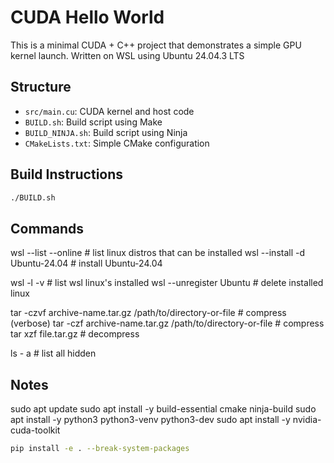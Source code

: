 # CUDA Hello World

This is a minimal CUDA + C++ project that demonstrates a simple GPU kernel launch.
Written on WSL using Ubuntu 24.04.3 LTS

## Structure

- `src/main.cu`: CUDA kernel and host code
- `BUILD.sh`: Build script using Make
- `BUILD_NINJA.sh`: Build script using Ninja
- `CMakeLists.txt`: Simple CMake configuration

## Build Instructions

```bash
./BUILD.sh
```


## Commands

wsl --list --online # list linux distros that can be installed
wsl --install -d Ubuntu-24.04 # install Ubuntu-24.04


wsl -l -v # list wsl linux's installed
wsl --unregister Ubuntu # delete installed linux


tar -czvf archive-name.tar.gz /path/to/directory-or-file # compress (verbose)
tar -czf archive-name.tar.gz /path/to/directory-or-file # compress
tar xzf file.tar.gz # decompress

ls - a # list all hidden



## Notes


sudo apt update
sudo apt install -y build-essential cmake ninja-build
sudo apt install -y python3 python3-venv python3-dev
sudo apt install -y nvidia-cuda-toolkit





```bash
pip install -e . --break-system-packages
```



